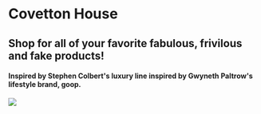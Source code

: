 # Covetton House

## Shop for all of your favorite fabulous, frivilous and fake products! 

#### Inspired by Stephen Colbert's luxury line inspired by Gwyneth Paltrow's lifestyle brand, goop.

![](covetton-house.gif)
